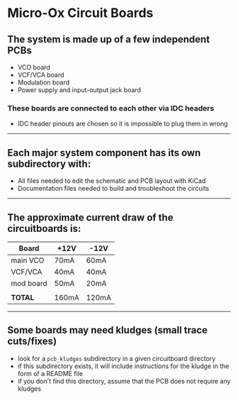 # Micro-Ox Circuit Boards

## The system is made up of a few independent PCBs

- VCO board
- VCF/VCA board
- Modulation board
- Power supply and input-output jack board

### These boards are connected to each other via IDC headers
- IDC header pinouts are chosen so it is impossible to plug them in wrong

---

## Each major system component has its own subdirectory with:
- All files needed to edit the schematic and PCB layout with KiCad
- Documentation files needed to build and troubleshoot the circuits

---

## The approximate current draw of the circuitboards is:

| Board     | +12V  | -12V  |
| --------- | ----- | ----- |
| main VCO  | 70mA  | 60mA  |
| VCF/VCA   | 40mA  | 40mA  |
| mod board | 50mA  | 20mA  |
|           |       |       |
| **TOTAL** | 160mA | 120mA |

---

## Some boards may need kludges (small trace cuts/fixes)
- look for a `pcb_kludges` subdirectory in a given circuitboard directory
- if this subdirectory exists, it will include instructions for the kludge in the form of a README file
- if you don't find this directory, assume that the PCB does not require any kludges
